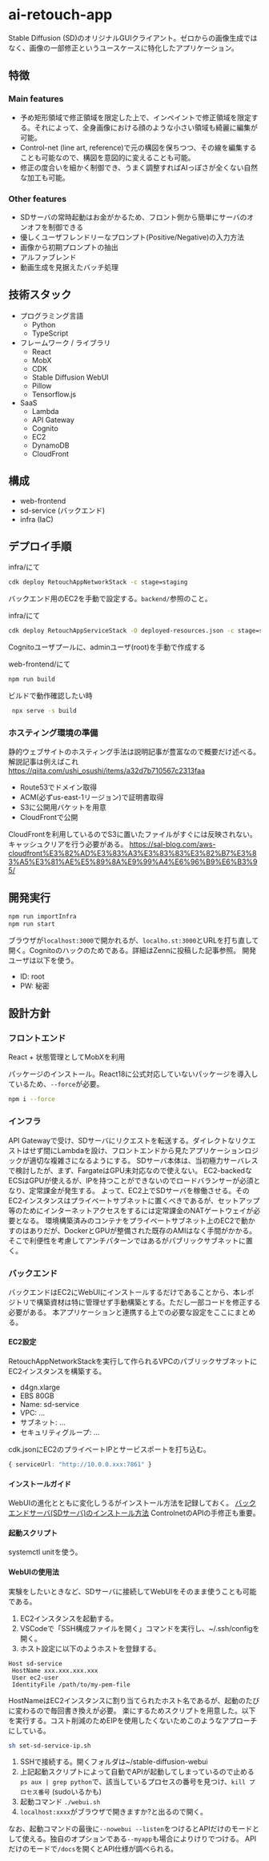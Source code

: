 # ai-retouch-app

Stable Diffusion (SD)のオリジナルGUIクライアント。ゼロからの画像生成ではなく、画像の一部修正というユースケースに特化したアプリケーション。

## 特徴

### Main features

- 予め矩形領域で修正領域を限定した上で、インペイントで修正領域を限定する。それによって、全身画像における顔のような小さい領域も綺麗に編集が可能。
- Control-net (line art, reference)で元の構図を保ちつつ、その線を編集することも可能なので、構図を意図的に変えることも可能。
- 修正の度合いを細かく制御でき、うまく調整すればAIっぽさが全くない自然な加工も可能。

### Other features

- SDサーバの常時起動はお金がかるため、フロント側から簡単にサーバのオンオフを制御できる
- 優しくユーザフレンドリーなプロンプト(Positive/Negative)の入力方法
- 画像から初期プロンプトの抽出
- アルファブレンド
- 動画生成を見据えたバッチ処理

## 技術スタック

- プログラミング言語
  - Python
  - TypeScript
- フレームワーク / ライブラリ
  - React
  - MobX
  - CDK
  - Stable Diffusion WebUI
  - Pillow
  - Tensorflow.js
- SaaS
  - Lambda
  - API Gateway
  - Cognito
  - EC2
  - DynamoDB
  - CloudFront

## 構成

- web-frontend
- sd-service (バックエンド)
- infra (IaC)

## デプロイ手順

infra/にて

```sh
cdk deploy RetouchAppNetworkStack -c stage=staging
```

バックエンド用のEC2を手動で設定する。`backend/`参照のこと。

infra/にて

```sh
cdk deploy RetouchAppServiceStack -O deployed-resources.json -c stage=staging
```

Cognitoユーザプールに、adminユーザ(root)を手動で作成する

web-frontend/にて

```sh
npm run build
```

ビルドで動作確認したい時

```sh
 npx serve -s build
```

### ホスティング環境の準備

静的ウェブサイトのホスティング手法は説明記事が豊富なので概要だけ述べる。
解説記事は例えばこれ <https://qiita.com/ushi_osushi/items/a32d7b710567c2313faa>

- Route53でドメイン取得
- ACM(必ずus-east-1リージョン)で証明書取得
- S3に公開用バケットを用意
- CloudFrontで公開

CloudFrontを利用しているのでS3に置いたファイルがすぐには反映されない。キャッシュクリアを行う必要がある。
<https://sal-blog.com/aws-cloudfront%E3%82%AD%E3%83%A3%E3%83%83%E3%82%B7%E3%83%A5%E3%81%AE%E5%89%8A%E9%99%A4%E6%96%B9%E6%B3%95/>

## 開発実行

```sh
npm run importInfra
npm run start
```

ブラウザが`localhost:3000`で開かれるが、`localho.st:3000`とURLを打ち直して開く。Cognitoのハックのためである。詳細はZennに投稿した記事参照。
開発ユーザは以下を使う。

- ID: root
- PW: 秘密

## 設計方針

### フロントエンド

React + 状態管理としてMobXを利用

パッケージのインストール。React18に公式対応していないパッケージを導入しているため、`--force`が必要。

```sh
npm i --force
```

### インフラ

API Gatewayで受け、SDサーバにリクエストを転送する。ダイレクトなリクエストはせず間にLambdaを設け、フロントエンドから見たアプリケーションロジックが適切な複雑さになるようにする。
SDサーバ本体は、当初極力サーバレスで検討したが、まず、FargateはGPU未対応なので使えない。 EC2-backedなECSはGPUが使えるが、IPを持つことができないのでロードバランサーが必須となり、定常課金が発生する。
よって、EC2上でSDサーバを稼働させる。そのEC2インスタンスはプライベートサブネットに置くべきであるが、セットアップ等のためにインターネットアクセスをするには定常課金のNATゲートウェイが必要となる。
環境構築済みのコンテナをプライベートサブネット上のEC2で動かすのはありだが、DockerとGPUが整備された既存のAMIはなく手間がかかる。そこで利便性を考慮してアンチパターンではあるがパブリックサブネットに置く。

### バックエンド

バックエンドはEC2にWebUIにインストールするだけであることから、本レポジトリで構築資材は特に管理せず手動構築とする。ただし一部コードを修正する必要がある。
本アプリケーションと連携する上での必要な設定をここにまとめる。

#### EC2設定

RetouchAppNetworkStackを実行して作られるVPCのパブリックサブネットにEC2インスタンスを構築する。

- d4gn.xlarge
- EBS 80GB
- Name: sd-service
- VPC: ...
- サブネット: ...
- セキュリティグループ: ...
  
cdk.jsonにEC2のプライベートIPとサービスポートを打ち込む。

```typescript
{ serviceUrl: "http://10.0.0.xxx:7861" }
```

#### インストールガイド

WebUIの進化とともに変化しうるがインストール方法を記録しておく。
[バックエンドサーバ(SDサーバ)のインストール方法](./backend/sd-server-memo.md)
ControlnetのAPIの手修正も重要。

#### 起動スクリプト

systemctl unitを使う。

#### WebUIの使用法

実験をしたいときなど、SDサーバに接続してWebUIをそのまま使うことも可能である。

1. EC2インスタンスを起動する。
2. VSCodeで「SSH構成ファイルを開く」コマンドを実行し、~/.ssh/configを開く。
3. ホスト設定に以下のようホストを登録する。

```
Host sd-service
 HostName xxx.xxx.xxx.xxx
 User ec2-user
 IdentityFile /path/to/my-pem-file
```

HostNameはEC2インスタンスに割り当てられたホスト名であるが、起動のたびに変わるので毎回書き換えが必要。
楽にするためスクリプトを用意した。以下を実行する。コスト削減のためEIPを使用したくないためこのようなアプローチにしている。

```bash
sh set-sd-service-ip.sh
```


1. SSHで接続する。開くフォルダは~/stable-diffusion-webui
2. 上記起動スクリプトによって自動でAPIが起動してしまっているので止める `ps aux | grep python`で、該当しているプロセスの番号を見つけ、`kill プロセス番号` (sudoいるかも)
3. 起動コマンド `./webui.sh`
4. `localhost:xxxx`がブラウザで開きますか?と出るので開く。

なお、起動コマンドの最後に`--nowebui --listen`をつけるとAPIだけのモードとして使える。独自のオプションである`--myapp`も場合によりけりでつける。
APIだけのモードで`/docs`を開くとAPI仕様が調べられる。


